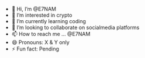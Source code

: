 - 👋 Hi, I’m @E7NAM
- 👀 I’m interested in crypto
- 🌱 I’m currently learning coding
- 💞️ I’m looking to collaborate on socialmedia platforms
- 📫 How to reach me ... @E7NAM
- 😄 Pronouns: X & Y only
- ⚡ Fun fact: Pending

<!---
E7NAM/E7NAM is a ✨ special ✨ repository because its `README.md` (this file) appears on your GitHub profile.
You can click the Preview link to take a look at your changes.
--->
